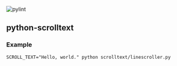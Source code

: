 ![pylint]()

## python-scrolltext

### Example

    SCROLL_TEXT="Hello, world." python scrolltext/linescroller.py
